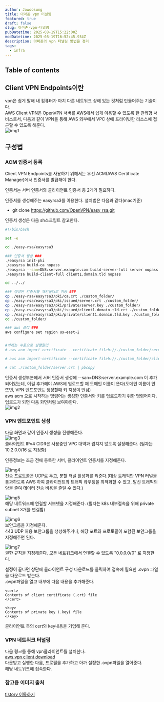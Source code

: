 ```yaml
---
author: Jowoosung
title: 아마존 vpn 터널링
featured: true
draft: false
slug: 아마존-vpn-터널링
pubDatetime: 2025-08-19T15:22:00Z
modDatetime: 2025-08-19T16:52:45.934Z
description: 아마존의 vpn 터널링 방법을 정리  
tags: 
  - infra
---  
```


## Table of contents

## Client VPN Endpoints이란  
vpn은 쉽게 말해 내 컴퓨터가 마치 다른 네트워크 상에 있는 것처럼 만들어주는 기술이다.  
AWS Client VPN은 OpenVPN 서버를 AWS에서 쉽게 이용할 수 있도록 한 관리형 서비스로서,  다음과 같이 VPN을 통해 AWS 외부에서 VPC 상에 프라이빗한 리소스에 접근할 수 있도록 해준다.  
![img1](https://img1.daumcdn.net/thumb/R1280x0/?scode=mtistory2&fname=https%3A%2F%2Fblog.kakaocdn.net%2Fdna%2FwvLaK%2FbtrIRHwEg8w%2FAAAAAAAAAAAAAAAAAAAAAChZM6FP7N1aO_2G-JSPdid5wcq3KG6mY74Pxo78HisJ%2Fimg.png%3Fcredential%3DyqXZFxpELC7KVnFOS48ylbz2pIh7yKj8%26expires%3D1756652399%26allow_ip%3D%26allow_referer%3D%26signature%3DQ0ffvI47jRcbGsl9F%252FT2tztL2g0%253D)

## 구성법  
### ACM 인증서 등록  
Client VPN Endpoints를 사용하기 위해서는 우선 ACM(AWS Certificate Manager)에서 인증서를 발급해야 한다.

인증서는 서버 인증서와 클라이언트 인증서 총 2개가 필요하다.  

인증서를 생성해주는 easyrsa3를 이용한다. 설치법은 다음과 같다(mac기준)  
- git clone https://github.com/OpenVPN/easy_rsa.git


인증서 생성은 다음 sh스크립트 참고한다.  
```bash
#!/bin/bash  

set -e 

cd ./easy-rsa/easyrsa3

### 인증서 생성 ###
./easyrsa init-pki
./easyrsa build-ca nopass
./easyrsa --san=DNS:server.example.com build-server-full server nopass
./easyrsa build-client-full client1.domain.tld nopass

cd ../../

### 생성된 인증서를 개인폴더로 이동 ###
cp ./easy-rsa/easyrsa3/pki/ca.crt ./custom_folder/
cp ./easy-rsa/easyrsa3/pki/issued/server.crt ./custom_folder/
cp ./easy-rsa/easyrsa3/pki/private/server.key ./custom_folder/
cp ./easy-rsa/easyrsa3/pki/issued/client1.domain.tld.crt ./custom_folder
cp ./easy-rsa/easyrsa3/pki/private/client1.domain.tld.key ./custom_folder/
cd ./custom_folder/

### aws 설정 ### 
aws configure set region us-east-2


#아래는 수동으로 실행할것
# aws acm import-certificate --certificate fileb://./custom_folder/server.crt --private-key fileb://./custom_folder/server.key --certificate-chain fileb://./custom_folder/ca.crt

# aws acm import-certificate --certificate fileb://./custom_folder/client1.domain.tld.crt --private-key fileb://./custom_folder/client1.domain.tld.key --certificate-chain fileb://./custom_folder/ca.crt

# cat ./custom_folder/server.crt | pbcopy
```


인증서 생성부분에서 서버 인증서 생성에 --san=DNS:server.example.com 이 추가되어있는데, 이걸 추가해야 AWS에 업로드할 때 도메인 이름이 뜬다(도메인 이름이 안뜨면, VPN 엔드포인트 생성할때 키 지정이 안됨)  
aws acm 으로 시작하는 명령어는 생성한 인증서와 키를 업로드하기 위한 명령어이다.  
업로드가 되면 다음 화면처럼 보여야한다.  
![img2](https://img1.daumcdn.net/thumb/R1280x0/?scode=mtistory2&fname=https%3A%2F%2Fblog.kakaocdn.net%2Fdna%2FltGrl%2FbtrYJaJqzzx%2FAAAAAAAAAAAAAAAAAAAAAF5MTBia0uREHP0vMBSUMB5SlC21YBWt8H4dbeXu3NDx%2Fimg.png%3Fcredential%3DyqXZFxpELC7KVnFOS48ylbz2pIh7yKj8%26expires%3D1756652399%26allow_ip%3D%26allow_referer%3D%26signature%3D29k04B64x7Qqk%252BF%252F3Ki6%252F0weyeo%253D)  

### VPN 엔드포인트 생성  
다음 화면과 같이 인증서 생성을 진행해준다.  
![img3](https://img1.daumcdn.net/thumb/R1280x0/?scode=mtistory2&fname=https%3A%2F%2Fblog.kakaocdn.net%2Fdna%2FbtE03v%2FbtrYIcuvLZB%2FAAAAAAAAAAAAAAAAAAAAAAEV5qVZdUtpOuqH0RaYqawCtIu80t-ZwKcmuAbDq8eS%2Fimg.png%3Fcredential%3DyqXZFxpELC7KVnFOS48ylbz2pIh7yKj8%26expires%3D1756652399%26allow_ip%3D%26allow_referer%3D%26signature%3DSg%252FsNbTDy%252F%252Bix%252B8x9kFUuFRcIBs%253D)  
클라이언트 IPv4 CIDR은 사용중인 VPC 대역과 겹치지 않도록 설정해준다. (필자는 10.2.0.0/16 로 지정함)  
  
인증정보는 조금 전에 등록한 서버, 클라이언트 인증서를 지정해준다.   
  

![img4](https://img1.daumcdn.net/thumb/R1280x0/?scode=mtistory2&fname=https%3A%2F%2Fblog.kakaocdn.net%2Fdna%2FcRG2k2%2FbtrYAl0AlRr%2FAAAAAAAAAAAAAAAAAAAAAI4kTEH6nXjL0xU9E3A18oFlKFMikfd1JAKoQ2tuDq2i%2Fimg.png%3Fcredential%3DyqXZFxpELC7KVnFOS48ylbz2pIh7yKj8%26expires%3D1756652399%26allow_ip%3D%26allow_referer%3D%26signature%3DjXi9QDk%252BzrxiScllrQKWmEdxRlk%253D)  
전송 프로토콜은 UDP로 두고, 분할 터널 활성화를 켜준다.(대상 트래픽만 VPN 터널을 통과하도록 AWS 하여 클라이언트의 트래픽 라우팅을 최적화할 수 있고,
발신 트래픽의 양을 줄여 데이터 전송 비용을 줄일 수 있다.)  

![img5](https://img1.daumcdn.net/thumb/R1280x0/?scode=mtistory2&fname=https%3A%2F%2Fblog.kakaocdn.net%2Fdna%2FbWVFNm%2FbtrYBWF4zdE%2FAAAAAAAAAAAAAAAAAAAAAF5VjaKM0CGo4M4eKggdW2q1Q9AoK7bEYN8bVf5lC32s%2Fimg.png%3Fcredential%3DyqXZFxpELC7KVnFOS48ylbz2pIh7yKj8%26expires%3D1756652399%26allow_ip%3D%26allow_referer%3D%26signature%3DnnnO38ZGfRKPXSv1Jh5fAd04SUw%253D)  
해당 네트워크에 연결할 서브넷을 지정해준다. (필자는 k8s 내부접속을 위해 private subnet 3개를 연결함)  

![img6](https://img1.daumcdn.net/thumb/R1280x0/?scode=mtistory2&fname=https%3A%2F%2Fblog.kakaocdn.net%2Fdna%2Fdzhu3K%2FbtrYGvnBBLC%2FAAAAAAAAAAAAAAAAAAAAAPUJv5x5iDDYaSfjSR6-jjQsCrnx4NXgXigp-XRr3VNR%2Fimg.png%3Fcredential%3DyqXZFxpELC7KVnFOS48ylbz2pIh7yKj8%26expires%3D1756652399%26allow_ip%3D%26allow_referer%3D%26signature%3Dd801hlErB6GLYlNFoYJV%252BsLRMk8%253D)  
보안그룹을 지정해준다.  
443 UDP 허용 보안그룹을 생성해주거나, 해당 포트와 프로토콜이 포함된 보안그룹을 지정해주면 된다.  

![img7](https://img1.daumcdn.net/thumb/R1280x0/?scode=mtistory2&fname=https%3A%2F%2Fblog.kakaocdn.net%2Fdna%2Fcl7mr3%2FbtrYBc3q32m%2FAAAAAAAAAAAAAAAAAAAAANwsAd3qHfwsSX18QZVv2D6ncwOPXy0kS5NRJTgpag8S%2Fimg.png%3Fcredential%3DyqXZFxpELC7KVnFOS48ylbz2pIh7yKj8%26expires%3D1756652399%26allow_ip%3D%26allow_referer%3D%26signature%3DcrcmAjSjl340N%252Bu%252FxlGHWL2AUrU%253D)  
권한 규칙을 지정해준다. 모든 네트워크에서 연결할 수 있도록 "0.0.0.0/0" 로 지정한다.  
  
  
설정이 끝나면 상단에 클라이언트 구성 다운로드를 클릭하여 접속에 필요한 .ovpn 파일을 다운로드 받는다.  
.ovpn파일을 열고 내부에 다음 내용을 추가해준다.  
```ovpn
<cert>
Contents of client certificate (.crt) file
</cert>

<key>
Contents of private key (.key) file
</key>
```
클라이언트 측의 cert와 key내용을 기입해 준다.  


### VPN 네트워크 터널링  
다음 링크를 통해 vpn클라이언트를 설치한다.  
[aws vpn client download](https://aws.amazon.com/ko/vpn/client-vpn-download/)  
다운받고 실행한 다음, 프로필을 추가하고 아까 설정한 .ovpn파일을 열어준다.  
해당 네트워크에 접속한다.  



### 참고용 이미지 출처  
[tistory 이동하기](https://dongwook35.tistory.com/30)  
